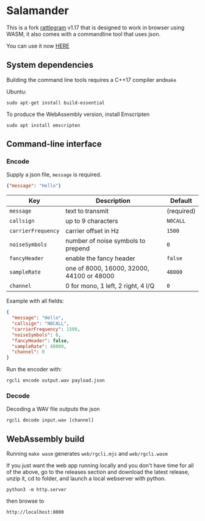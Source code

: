 # Salamander

This is a fork [rattlegram](https://github.com/aicodix/rattlegram) v1.17 that is designed to work in browser using WASM, it also comes with a commandline tool that uses json.

You can use it now [HERE](https://noctonic.github.io/salamander/)

## System dependencies

Building the command line tools requires a C++17 compiler and`make`

Ubuntu:
```
sudo apt-get install build-essential
```

To produce the WebAssembly version, install Emscripten 

```
sudo apt install emscripten
```

## Command-line interface


### Encode

Supply a json file, `message` is required.

```json
{"message": "Hello"}
```

| Key | Description | Default |
|-----|-------------|---------|
| `message` | text to transmit | (required) |
| `callsign` | up to 9 characters | `N0CALL` |
| `carrierFrequency` | carrier offset in Hz | `1500` |
| `noiseSymbols` | number of noise symbols to prepend | `0` |
| `fancyHeader` | enable the fancy header | `false` |
| `sampleRate` | one of 8000, 16000, 32000, 44100 or 48000 | `48000` |
| `channel` | 0 for mono, 1 left, 2 right, 4 I/Q | `0` |

Example with all fields:

```json
{
  "message": "Hello",
  "callsign": "N0CALL",
  "carrierFrequency": 1500,
  "noiseSymbols": 0,
  "fancyHeader": false,
  "sampleRate": 48000,
  "channel": 0
}
```

Run the encoder with:

```
rgcli encode output.wav payload.json
```

### Decode

Decoding a WAV file outputs the json

```
rgcli decode input.wav [channel]
```

## WebAssembly build

Running `make wasm` generates
`web/rgcli.mjs` and `web/rgcli.wasm`

If you just want the web app running locally and you don't have time for all of the above, go to the releases section and download the latest release, unzip it, cd to folder, and launch a local webserver with python.
```
python3 -m http.server
```
then browse to 

```
http://localhost:8000
```

